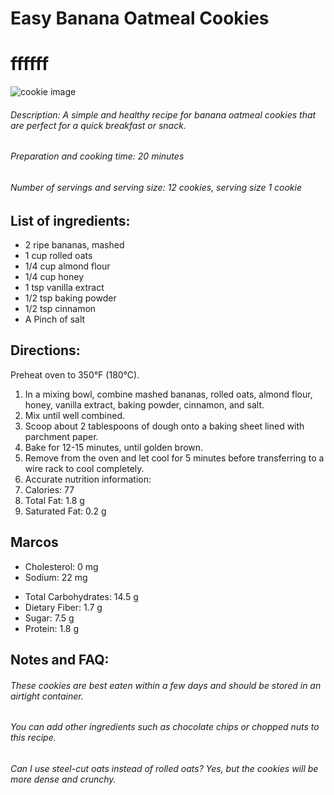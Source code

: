 # Easy Banana Oatmeal Cookies
# ffffff

![cookie image](https://user-images.githubusercontent.com/111887441/224070063-8ac24c3d-a1df-4ce6-9839-e8332808c38e.jpg)

###### Description: A simple and healthy recipe for banana oatmeal cookies that are perfect for a quick breakfast or snack.

###### Preparation and cooking time: 20 minutes

###### Number of servings and serving size: 12 cookies, serving size 1 cookie

## List of ingredients:

* 2 ripe bananas, mashed
* 1 cup rolled oats
* 1/4 cup almond flour
* 1/4 cup honey
* 1 tsp vanilla extract
* 1/2 tsp baking powder
* 1/2 tsp cinnamon
* A Pinch of salt

## Directions:

Preheat oven to 350°F (180°C).
1. In a mixing bowl, combine mashed bananas, rolled oats, almond flour, honey, vanilla extract, baking powder, cinnamon, and salt.
2. Mix until well combined.
3. Scoop about 2 tablespoons of dough onto a baking sheet lined with parchment paper.
4. Bake for 12-15 minutes, until golden brown.
5. Remove from the oven and let cool for 5 minutes before transferring to a wire rack to cool completely.
6. Accurate nutrition information:
7. Calories: 77
8. Total Fat: 1.8 g
9. Saturated Fat: 0.2 g

##  Marcos
+ Cholesterol: 0 mg
+ Sodium: 22 mg
* Total Carbohydrates: 14.5 g
* Dietary Fiber: 1.7 g
* Sugar: 7.5 g
* Protein: 1.8 g


## Notes and FAQ:

###### These cookies are best eaten within a few days and should be stored in an airtight container.
###### You can add other ingredients such as chocolate chips or chopped nuts to this recipe.
###### Can I use steel-cut oats instead of rolled oats? Yes, but the cookies will be more dense and crunchy.

